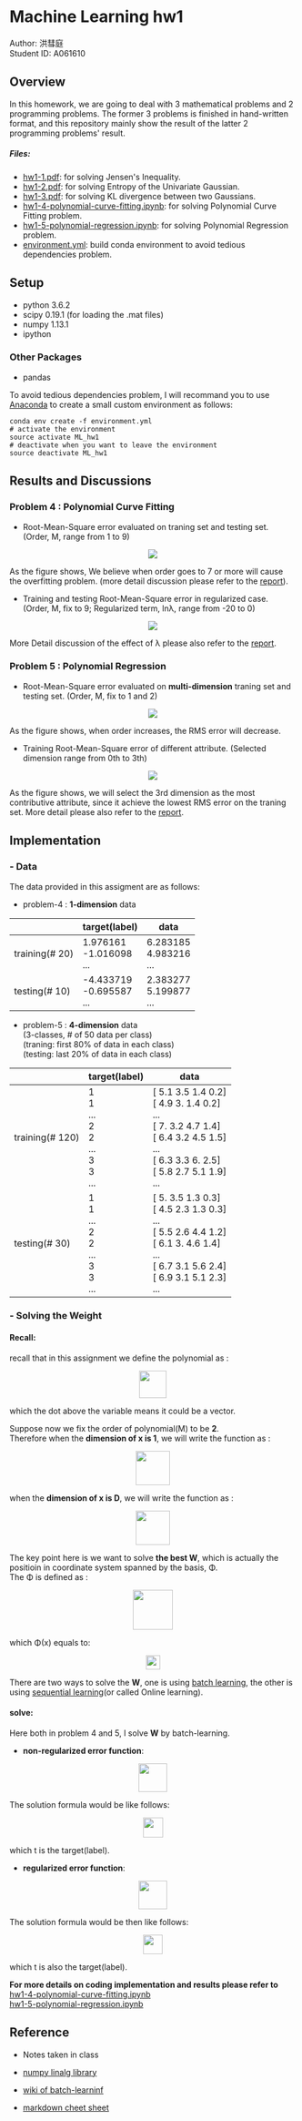 # Machine Learning hw1 <span style="color:red"></span>
Author: 洪彗庭 </br>
Student ID: A061610 

## Overview
In this homework, we are going to deal with 3 mathematical problems and 2 programming problems. The former 3 problems is finished in hand-written format, and this repository mainly show the result of the latter 2 programming problems' result. 

##### Files: </br>
* [hw1-1.pdf](./hw1_1.pdf): for solving Jensen's Inequality.
* [hw1-2.pdf](./hw1_2.pdf): for solving Entropy of the Univariate Gaussian.
* [hw1-3.pdf](./hw1_3.pdf): for solving KL divergence between two Gaussians.
* [hw1-4-polynomial-curve-fitting.ipynb](./hw1-4_polynomial_curve_fitting.ipynb): for solving Polynomial Curve Fitting problem. </br>
* [hw1-5-polynomial-regression.ipynb](./hw1-5_polynomial_regression.ipynb): for solving Polynomial Regression problem. </br>
* [environment.yml](./environment.yml): build conda environment to avoid tedious dependencies problem.

## Setup

* python 3.6.2
* scipy 0.19.1 (for loading the .mat files)
* numpy 1.13.1
* ipython

### Other Packages
* pandas

To avoid tedious dependencies problem, I will recommand you to use [Anaconda](https://anaconda.org/) to create a small custom environment as follows:

```
conda env create -f environment.yml
# activate the environment
source activate ML_hw1
# deactivate when you want to leave the environment
source deactivate ML_hw1
```

## Results and Discussions
### Problem 4 : Polynomial Curve Fitting
* Root-Mean-Square error evaluated on traning set and testing set. (Order, M,  range from 1 to 9)
<p align="center"><img src="./OutputFigure/hw1-4-(1)_non_regularize.png"></p>

As the figure shows, We believe when order goes to 7 or more will cause the overfitting problem. (more detail discussion please refer to the [report](./report.pdf)).
 
* Training and testing Root-Mean-Square error in regularized case. (Order, M,  fix to 9; Regularized term, lnλ, range from -20 to 0)
<p align="center"><img src="./OutputFigure/hw1-4-(2)_regularize.png"></p>


More Detail discussion of the effect of λ please also refer to the [report](./report.pdf).

### Problem 5 : Polynomial Regression
* Root-Mean-Square error evaluated on **multi-dimension** traning set and testing set. (Order, M, fix to 1 and 2)
<p align="center"><img src="./OutputFigure/hw1-5-(1)_non_regularize_multi-dim.png"></p>

As the figure shows, when order increases, the RMS error will decrease.
 
* Training Root-Mean-Square error of different attribute. (Selected dimension range from 0th to 3th)
<p align="center"><img src="./OutputFigure/hw1-5-(2)_atribute_decision.png"></p>	

As the figure shows, we will select the 3rd dimension as the most contributive attribute, since it achieve the lowest RMS error on the traning set. More detail please also refer to the [report](./report.pdf).




## Implementation
### - Data 
The data provided in this assigment are as follows:

* problem-4 : **1-dimension** data


|| target(label) | data|
|-------|----------|-------|
| training(# 20)| 1.976161</br> -1.016098</br> ...  | 6.283185 </br> 4.983216 </br> ...|
| testing(# 10)| -4.433719</br> -0.695587</br> ...  | 2.383277 </br> 5.199877 </br> ... |

* problem-5 : **4-dimension** data </br>
(3-classes, # of 50 data per class)</br>
(traning: first 80% of data in each class)</br>
(testing: last 20% of data in each class)


|| target(label) | data|
|-------|----------|-------|
| training(# 120)|1 </br> 1</br> ...</br>2</br> 2</br> ...</br>3</br> 3</br> ...   | [ 5.1  3.5  1.4  0.2] </br> [ 4.9  3.   1.4  0.2] </br> ...</br>[ 7.   3.2  4.7  1.4]</br>[ 6.4  3.2  4.5  1.5]</br>...</br>[ 6.3  3.3  6.   2.5]</br>[ 5.8  2.7  5.1  1.9]</br> ...|
| testing(# 30)| 1</br> 1</br> ...</br>2</br> 2</br> ...</br>3</br> 3</br> ...  | [ 5.   3.5  1.3  0.3]</br>[ 4.5  2.3  1.3  0.3] </br> ...</br>[ 5.5  2.6  4.4  1.2]</br>[ 6.1  3.   4.6  1.4]</br>...</br>[ 6.7  3.1  5.6  2.4]</br>[ 6.9  3.1  5.1  2.3]</br> ... |


### - Solving the Weight
#### Recall:
recall that in this assignment we define the polynomial as :

<p align="center"><img src="./img/y_func.png" height="48px"></p>

which the dot above the variable means it could be a vector.</br>


Suppose now we fix the order of polynomial(M) to be **2**.</br>
Therefore when the **dimension of x is 1**, we will write the function as :

<p align="center"><img src="./img/y_func_1dim.png" height="60px"></p>

when the **dimension of x is D**, we will write the function as :

<p align="center"><img src="./img/y_func_multidim.png" height="60px"></p>

The key point here is we want to solve **the best W**, which is actually the positioin in coordinate system spanned by the basis, Φ.</br>
The Φ is defined as : </br>

<p align="center"><img src="./img/phi.png" height="70px" align="middle"></p>

which Φ(x) equals to: </br> 

<p align="center"><img src="./img/phi_x.png" height="25px" align="middle"></p>

There are two ways to solve the **W**, one is using [batch learning]("./img/bt_learning.png"), the other is using [sequential learning]("./img/sq_learning.png")(or called Online learning).
#### solve:
Here both in problem 4 and 5, I solve **W** by batch-learning.</br>

* **non-regularized error function**:

<p align="center"><img src="./img/non_regu_err.png" height="50px" align="middle"></p>

The solution formula would be like follows:

<p align="center"><img src="./img/w_sol.png" height="35px" align="middle"></p>

which t is the target(label).

* **regularized error function**:

<p align="center"><img src="./img/regu_err.png" height="50px" align="middle"></p>

The solution formula would be then like follows:

<p align="center"><img src="./img/w_sol_regu.png" height="34px" align="middle"></p>

which t is also the target(label).

**For more details on coding implementation and results please refer to** </br>
[hw1-4-polynomial-curve-fitting.ipynb](./hw1-4_polynomial_curve_fitting.ipynb)</br>
[hw1-5-polynomial-regression.ipynb](./hw1-5_polynomial_regression.ipynb)</br>


## Reference
- Notes taken in class

- [numpy linalg library](https://docs.scipy.org/doc/numpy-1.13.0/reference/generated/numpy.linalg.pinv.html)

- [wiki of batch-learninf](https://en.wikipedia.org/wiki/Online_machine_learning)

- [markdown cheet sheet](http://csrgxtu.github.io/2015/03/20/Writing-Mathematic-Fomulars-in-Markdown/)
